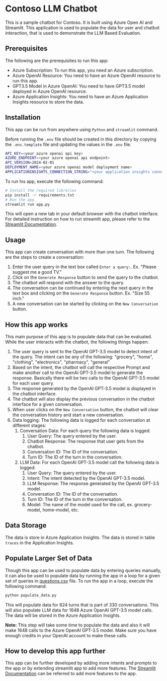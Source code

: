 # Contoso LLM Chatbot

This is a sample chatbot for Contoso. It is built using Azure Open AI and Streamlit.
This application is used to populate the data for user and chatbot interaction, that is used to demonstrate the LLM Based Evaluation.

## Prerequisites

The following are the prerequisites to run this app:

- Azure Subscription: To run this app, you need an Azure subscription.
- Azure OpenAI Resource: You need to have an Azure OpenAI resource to run this app.
- GPT3.5 Model in Azure OpenAI: You need to have GPT3.5 model deployed in Azure OpenAI resource.
- Azure Application Insights: You need to have an Azure Application Insights resource to store the data.

## Installation

This app can be run from anywhere using `Python` and `streamlit` command.

Before running the `.env` file should be created in this directory by copying the `.env.template` file and updating the values in the `.env` file.

```bash
API_KEY=<your azure openai api key>
AZURE_ENDPOINT=<your azure openai api endpoint>
API_VERSION=2024-02-01
DEPLOYMENT_NAME=<your azure openai model deployment name>
APPLICATIONINSIGHTS_CONNECTION_STRING="<your application insights connection string>"
```

To run his app, execute the following command:

```bash
# Install the required libraries
pip install -r requirements.txt
# Run the app
streamlit run app.py
```

This will open a new tab in your default browser with the chatbot interface. For detailed instruction on how to run streamlit app, please refer to the [Streamlit Documentation](https://docs.streamlit.io/develop/concepts/architecture/run-your-app).

## Usage

This app can create conversation with more than one turn. The following are the steps to create a conversation:

1. Enter the user query in the text box called `Enter a query:`. Ex. "Please suggest me a good TV."
1. Click on the `Generate Response` button to send the query to the chatbot.
1. The chatbot will respond with the answer to the query.
1. The conversation can be continued by entering the next query in the text box and clicking on the `Generate Response` button. Ex. "Size 55 inch."
1. A new conversation can be started by clicking on the `New Conversation` button.

## How this app works

This main purpose of this app is to populate data that can be evaluated. While the user interacts with the chatbot, the following things happen:

1. The user query is sent to the OpenAI GPT-3.5 model to detect intent of the query. The intent can be any of the following: "grocery", "home", "clothing", "electronics", "pharmacy", "general"
1. Based on the intent, the chatbot will call the respective Prompt and make another call to the OpenAI GPT-3.5 model to generate the response. Basically there will be two calls to the OpenAI GPT-3.5 model for each user query.
1. The response generated by the OpenAI GPT-3.5 model is displayed in the chatbot interface.
1. The chatbot will also display the previous conversation in the chatbot interface for a given conversation.
1. When user clicks on the `New Conversation` button, the chatbot will clear the conversation history and start a new conversation.
1. Data logging: The following data is logged for each conversation at different stages:
    1. Conversation Data: For each query the following data is logged:
        1. User Query: The query entered by the user.
        1. Chatbot Response: The response that user gets from the chatbot.
        1. Conversation ID: The ID of the conversation.
        1. Turn ID: The ID of the turn in the conversation.
    1. LLM Data: For each OpenAI GPT-3.5 model call the following data is logged:
        1. User Query: The query entered by the user.
        1. Intent: The intent detected by the OpenAI GPT-3.5 model.
        1. LLM Response: The response generated by the OpenAI GPT-3.5 model.
        1. Conversation ID: The ID of the conversation.
        1. Turn ID: The ID of the turn in the conversation.
        1. Model: The name of the model used for the call, ex. grocery-model, home-model, etc.

## Data Storage

The data is store in Azure Application Insights. The data is stored in table `traces` in the Application Insights. 

## Populate Larger Set of Data

Though this app can be used to populate data by entering queries manually, it can also be used to populate data by running the app in a loop for a given set of queries in [questions.csv](./questions.csv) file. To run the app in a loop, execute the following command:

```bash
python populate_data.py
```

This will populate data for 824 turns that is part of 330 conversations. This will also populate LLM data for 1648 Azure OpenAI GPT-3.5 model calls. The data will be stored in the Azure Application Insights.

**Note:** This step will take some time to populate the data and also it will make 1648 calls to the Azure OpenAI GPT-3.5 model. Make sure you have enough credits in your OpenAI account to make these calls.

## How to develop this app further

This app can be further developed by adding more intents and prompts to the app or by extending streamlit app to add more features. The [Streamlit Documentation](https://docs.streamlit.io/develop/concepts/design) can be referred to add more features to the app.

